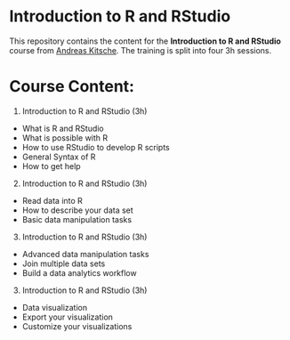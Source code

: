 # Introduction to R and RStudio

This repository contains the content for the **Introduction to R and RStudio** course from [Andreas Kitsche](andreas.kitsche@gmail.com). The training is split into four 3h sessions.

# Course Content:

1. Introduction to R and RStudio (3h)
  + What is R and RStudio
  + What is possible with R
  + How to use RStudio to develop R scripts
  + General Syntax of R
  + How to get help

2. Introduction to R and RStudio (3h)
  + Read data into R
  + How to describe your data set
  + Basic data manipulation tasks

3. Introduction to R and RStudio (3h)
  + Advanced data manipulation tasks
  + Join multiple data sets
  + Build a data analytics workflow

3. Introduction to R and RStudio (3h)
  + Data visualization
  + Export your visualization
  + Customize your visualizations

